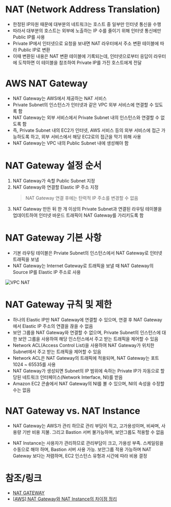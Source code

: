 # NAT (Network Address Translation)
- 한정된 IP자원 때문에 대부분의 네트워크는 호스트 중 일부만 인터넷 통신을 수행
- 따라서 대부분의 호스트는 외부에 노출하는 IP 수를 줄이기 위해 인터넷 통신에만 Public IP를 사용 
- Private IP에서 인터넷으로 요청을 보내면 NAT 라우터에서 주소 변환 테이블에 따라 Public IP로 변환
- 이때 변환된 내용은 NAT 변환 테이블에 기록되는데, 인터넷으로부터 응답이 라우터에 도착하면 이 테이블을 참조하여 Private IP를 가진 호스트에게 전달

# AWS NAT Gateway
- NAT Gateway는 AWS에서 제공하는 NAT 서비스
- Private Subnet의 인스턴스가 인터넷과 같은 VPC 외부 서비스에 연결할 수 있도록 함
- NAT Gateway는 외부 서비스에서 Private Subnet 내의 인스턴스와 연결할 수 없도록 함
- 즉, Private Subnet 내의 EC2가 인터넷, AWS 서비스 등의 외부 서비스에 접근 가능하도록 하고, 외부 서비스에서 해당 EC2로의 접근을 막기 위해 사용
- NAT Gateway는 VPC 내의 Public Subnet 내에 생성해야 함

# NAT Gateway 설정 순서
1. NAT Gateway가 속할 Public Subnet 지정
2. NAT Gateway와 연결할 Elastic IP 주소 지정
    > NAT Gateway 연결 후에는 탄력적 IP 주소를 변경할 수 없음
3. NAT Gateway 만든 뒤 한 개 이상의 Private Subnet과 연결된 라우팅 테이블을 업데이트하여 인터넷 바운드 트래픽이 NAT Gateway를 가리키도록 함

# NAT Gateway 기본 사항
- 기본 라우팅 테이블은 Prviate Subnet의 인스턴스에서 NAT Gateway로 인터넷 트래픽을 보냄
- NAT Gateway는 Internet Gateway로 트래픽을 보낼 때 NAT Gateway의 Source IP를 Elastic IP 주소로 사용

![VPC NAT](../images/cloud/vpc_nat.png)

# NAT Gateway 규칙 및 제한
- 하나의 Elastic IP만 NAT Gateway에 연결할 수 있으며, 연결 후 NAT Gateway에서 Elastic IP 주소의 연결을 끊을 수 없음
- 보안 그룹을 NAT Gateway와 연결할 수 없으며, Private Subnet의 인스턴스에 대한 보안 그룹을 사용하여 해당 인스턴스에서 주고 받는 트래픽을 제어할 수 있음
- Network ACL(Access Control List)을 사용하여 NAT Gateway가 위치한 Subnet에서 주고 받는 트래픽을 제어할 수 있음
- Network ACL은 NAT Gateway의 트래픽에 적용되며, NAT Gateway는 포트 1024 ~ 65535를 사용
- NAT Gateway가 생성되면 Subnet의 IP 범위에 속하는 Private IP가 자동으로 할당된 네트워크 인터페이스(Network Interface, NI)를 받음
- Amazon EC2 콘솔에서 NAT Gateway의 NI를 볼 수 있으며, NI의 속성을 수정할 수는 없음

# NAT Gateway vs. NAT Instance
- NAT Gateway는 AWS가 관리 하므로 관리 부담이 적고, 고가용성이며, 비싸며, 사용량 기반 비용 지불. 그리고 Bastion 서버 불가능하며, 보안그룹도 적용할 수 없음

- NAT Instance는 사용자가 관리하므로 관리부담이 크고, 가용성 부족. 스케일링을 수동으로 해야 하며, Bastion 서버 사용 가능. 보안그룹 적용 가능하며 NAT Gateway 보다는 저렴하며, EC2 인스턴스 유형과 시간에 따라 비용 결정


# 참조/링크
- [NAT GATEWAY](https://hyeyeon13.tistory.com/20)
- [[AWS] NAT Gateway와 NAT Instance의 차이점 정리](https://jibinary.tistory.com/356#google_vignette)
